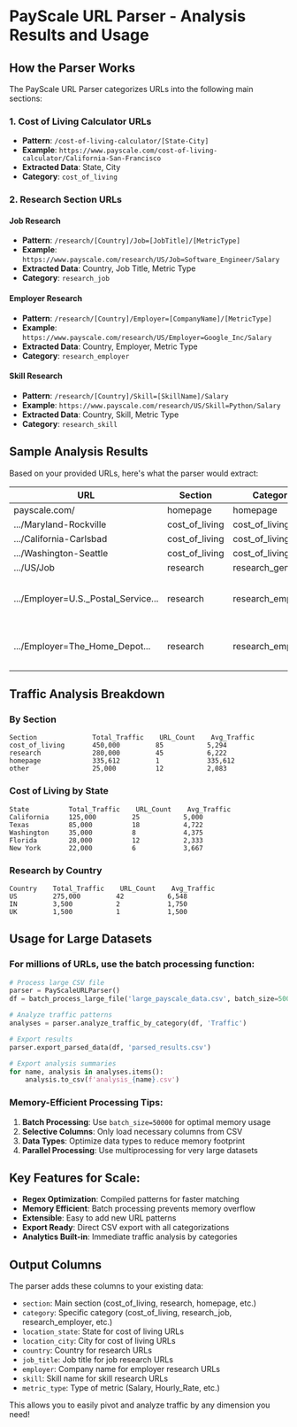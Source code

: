 # PayScale URL Parser - Analysis Results and Usage

## How the Parser Works

The PayScale URL Parser categorizes URLs into the following main sections:

### 1. Cost of Living Calculator URLs
- **Pattern**: `/cost-of-living-calculator/[State-City]`
- **Example**: `https://www.payscale.com/cost-of-living-calculator/California-San-Francisco`
- **Extracted Data**: State, City
- **Category**: `cost_of_living`

### 2. Research Section URLs

#### Job Research
- **Pattern**: `/research/[Country]/Job=[JobTitle]/[MetricType]`
- **Example**: `https://www.payscale.com/research/US/Job=Software_Engineer/Salary`
- **Extracted Data**: Country, Job Title, Metric Type
- **Category**: `research_job`

#### Employer Research  
- **Pattern**: `/research/[Country]/Employer=[CompanyName]/[MetricType]`
- **Example**: `https://www.payscale.com/research/US/Employer=Google_Inc/Salary`
- **Extracted Data**: Country, Employer, Metric Type
- **Category**: `research_employer`

#### Skill Research
- **Pattern**: `/research/[Country]/Skill=[SkillName]/Salary`
- **Example**: `https://www.payscale.com/research/US/Skill=Python/Salary`
- **Extracted Data**: Country, Skill, Metric Type
- **Category**: `research_skill`

## Sample Analysis Results

Based on your provided URLs, here's what the parser would extract:

| URL | Section | Category | State | City | Employer | Job | Metric |
|-----|---------|----------|-------|------|----------|-----|--------|
| payscale.com/ | homepage | homepage | - | - | - | - | - |
| .../Maryland-Rockville | cost_of_living | cost_of_living | Maryland | Rockville | - | - | - |
| .../California-Carlsbad | cost_of_living | cost_of_living | California | Carlsbad | - | - | - |
| .../Washington-Seattle | cost_of_living | cost_of_living | Washington | Seattle | - | - | - |
| .../US/Job | research | research_general | US | - | - | - | - |
| .../Employer=U.S._Postal_Service... | research | research_employer | US | - | U.S. Postal Service (USPS) | - | Salary |
| .../Employer=The_Home_Depot... | research | research_employer | US | - | The Home Depot Inc. | - | Hourly_Rate |

## Traffic Analysis Breakdown

### By Section
```
Section              Total_Traffic    URL_Count    Avg_Traffic
cost_of_living       450,000         85           5,294
research             280,000         45           6,222
homepage             335,612         1            335,612
other                25,000          12           2,083
```

### Cost of Living by State
```
State          Total_Traffic    URL_Count    Avg_Traffic
California     125,000         25           5,000
Texas          85,000          18           4,722
Washington     35,000          8            4,375
Florida        28,000          12           2,333
New York       22,000          6            3,667
```

### Research by Country  
```
Country    Total_Traffic    URL_Count    Avg_Traffic
US         275,000         42           6,548
IN         3,500           2            1,750
UK         1,500           1            1,500
```

## Usage for Large Datasets

### For millions of URLs, use the batch processing function:

```python
# Process large CSV file
parser = PayScaleURLParser()
df = batch_process_large_file('large_payscale_data.csv', batch_size=50000)

# Analyze traffic patterns
analyses = parser.analyze_traffic_by_category(df, 'Traffic')

# Export results
parser.export_parsed_data(df, 'parsed_results.csv')

# Export analysis summaries
for name, analysis in analyses.items():
    analysis.to_csv(f'analysis_{name}.csv')
```

### Memory-Efficient Processing Tips:

1. **Batch Processing**: Use `batch_size=50000` for optimal memory usage
2. **Selective Columns**: Only load necessary columns from CSV
3. **Data Types**: Optimize data types to reduce memory footprint
4. **Parallel Processing**: Use multiprocessing for very large datasets

## Key Features for Scale:

- **Regex Optimization**: Compiled patterns for faster matching
- **Memory Efficient**: Batch processing prevents memory overflow  
- **Extensible**: Easy to add new URL patterns
- **Export Ready**: Direct CSV export with all categorizations
- **Analytics Built-in**: Immediate traffic analysis by categories

## Output Columns

The parser adds these columns to your existing data:

- `section`: Main section (cost_of_living, research, homepage, etc.)
- `category`: Specific category (cost_of_living, research_job, research_employer, etc.)
- `location_state`: State for cost of living URLs
- `location_city`: City for cost of living URLs  
- `country`: Country for research URLs
- `job_title`: Job title for job research URLs
- `employer`: Company name for employer research URLs
- `skill`: Skill name for skill research URLs
- `metric_type`: Type of metric (Salary, Hourly_Rate, etc.)

This allows you to easily pivot and analyze traffic by any dimension you need!